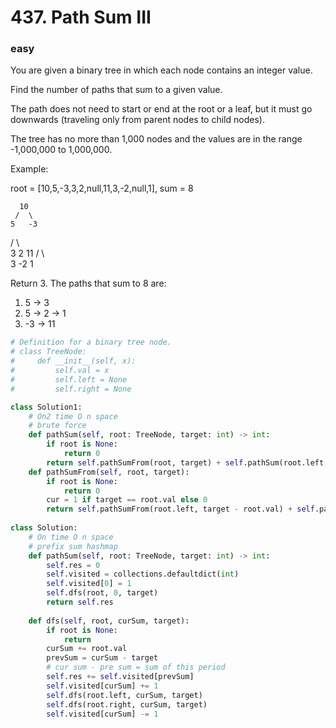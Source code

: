 # 437. Path Sum III
### easy


You are given a binary tree in which each node contains an integer value.

Find the number of paths that sum to a given value.

The path does not need to start or end at the root or a leaf, but it must go downwards (traveling only from parent nodes to child nodes).

The tree has no more than 1,000 nodes and the values are in the range -1,000,000 to 1,000,000.

Example:

root = [10,5,-3,3,2,null,11,3,-2,null,1], sum = 8

      10
     /  \
    5   -3
   / \    \
  3   2   11
 / \   \
3  -2   1

Return 3. The paths that sum to 8 are:

1.  5 -> 3
2.  5 -> 2 -> 1
3. -3 -> 11

```python
# Definition for a binary tree node.
# class TreeNode:
#     def __init__(self, x):
#         self.val = x
#         self.left = None
#         self.right = None

class Solution1:
    # On2 time O n space
    # brute force
    def pathSum(self, root: TreeNode, target: int) -> int:
        if root is None:
            return 0
        return self.pathSumFrom(root, target) + self.pathSum(root.left, target) + self.pathSum(root.right, target)
    def pathSumFrom(self, root, target):
        if root is None:
            return 0
        cur = 1 if target == root.val else 0
        return self.pathSumFrom(root.left, target - root.val) + self.pathSumFrom(root.right, target - root.val) + cur
    
class Solution:
    # On time O n space
    # prefix sum hashmap
    def pathSum(self, root: TreeNode, target: int) -> int:   
        self.res = 0
        self.visited = collections.defaultdict(int)
        self.visited[0] = 1
        self.dfs(root, 0, target)
        return self.res
    
    def dfs(self, root, curSum, target):
        if root is None:
            return 
        curSum += root.val
        prevSum = curSum - target
        # cur sum - pre sum = sum of this period
        self.res += self.visited[prevSum]
        self.visited[curSum] += 1
        self.dfs(root.left, curSum, target)
        self.dfs(root.right, curSum, target)
        self.visited[curSum] -= 1

```